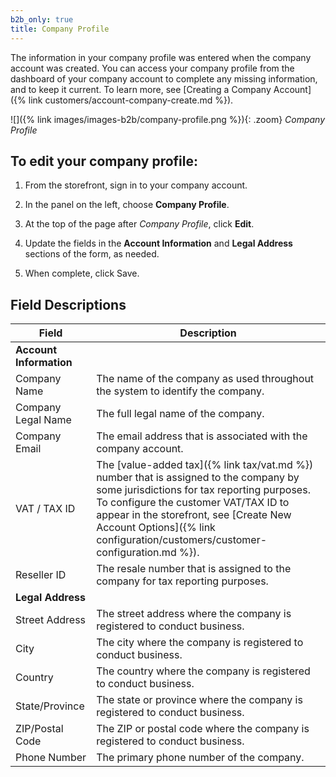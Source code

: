 ```yaml
---
b2b_only: true
title: Company Profile
---
```


The information in your company profile was entered when the company account was created. You can access your company profile from the dashboard of your company account to complete any missing information, and to keep it current. To learn more, see [Creating a Company Account]({% link customers/account-company-create.md %}).

![]({% link images/images-b2b/company-profile.png %}){: .zoom}
_Company Profile_

## To edit your company profile:

1. From the storefront, sign in to your company account.

1. In the panel on the left, choose **Company Profile**.

1. At the top of the page after _Company Profile_, click **Edit**.

1. Update the fields in the **Account Information** and **Legal Address** sections of the form, as needed.

1. When complete, click <span class="btn">Save</span>.

## Field Descriptions

|Field|Description|
|--- |--- |
|**Account Information**||
|Company Name|The name of the company as used throughout the system to identify the company.|
|Company Legal Name|The full legal name of the company.|
|Company Email|The email address that is associated with the company account.|
|VAT / TAX ID|The [value-added tax]({% link tax/vat.md %}) number that is assigned to the company by some jurisdictions for tax reporting purposes. To configure the customer VAT/TAX ID to appear in the storefront, see [Create New Account Options]({% link configuration/customers/customer-configuration.md %}).|
|Reseller ID|The resale number that is assigned to the company for tax reporting purposes.|
|**Legal Address**||
|Street Address|The street address where the company is registered to conduct business.|
|City|The city where the company is registered to conduct business.|
|Country|The country where the company is registered to conduct business.|
|State/Province|The state or province where the company is registered to conduct business.|
|ZIP/Postal Code|The ZIP or postal code where the company is registered to conduct business.|
|Phone Number|The primary phone number of the company.|
